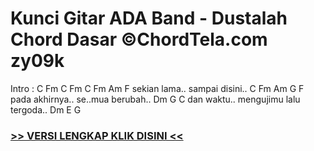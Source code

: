 
 # Kunci Gitar ADA Band - Dustalah Chord Dasar ©ChordTela.com zy09k


Intro : C Fm C Fm C Fm Am F sekian lama.. sampai disini.. C Fm Am G F pada akhirnya.. se..mua berubah.. Dm G C dan waktu.. mengujimu lalu tergoda.. Dm E G

###  <a href="https://shortlighzx.web.app?sq=Kunci Gitar ADA Band - Dustalah Chord Dasar ©ChordTela.com"> >> VERSI LENGKAP KLIK DISINI << </a>
